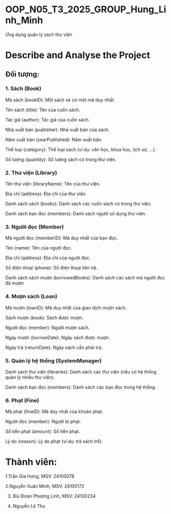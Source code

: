 # OOP_N05_T3_2025_GROUP_Hung_Linh_Minh
Ứng dụng quản lý sách thư viện
# Describe and Analyse the Project
## Đối tượng:
### 1. Sách (Book)

Mã sách (bookID): Mỗi sách sẽ có một mã duy nhất.

Tên sách (title): Tên của cuốn sách.

Tác giả (author): Tác giả của cuốn sách.

Nhà xuất bản (publisher): Nhà xuất bản của sách.

Năm xuất bản (yearPublished): Năm xuất bản.

Thể loại (category): Thể loại sách (ví dụ: văn học, khoa học, lịch sử, ...).

Số lượng (quantity): Số lượng sách có trong thư viện.

### 2. Thư viện (Library)

Tên thư viện (libraryName): Tên của thư viện.

Địa chỉ (address): Địa chỉ của thư viện.

Danh sách sách (books): Danh sách các cuốn sách có trong thư viện.

Danh sách bạn đọc (members): Danh sách người sử dụng thư viện.

### 3. Người đọc (Member)

Mã người đọc (memberID): Mã duy nhất của bạn đọc.

Tên (name): Tên của người đọc.

Địa chỉ (address): Địa chỉ của người đọc.

Số điện thoại (phone): Số điện thoại liên hệ.

Danh sách sách mượn (borrowedBooks): Danh sách các sách mà người đọc đã mượn

### 4. Mượn sách (Loan)

Mã mượn (loanID): Mã duy nhất của giao dịch mượn sách.

Sách mượn (book): Sách được mượn.

Người đọc (member): Người mượn sách.

Ngày mượn (borrowDate): Ngày sách được mượn.

Ngày trả (returnDate): Ngày sách cần phải trả.

### 5. Quản lý hệ thống (SystemManager)

Danh sách thư viện (libraries): Danh sách các thư viện (nếu có hệ thống quản lý nhiều thư viện).

Danh sách bạn đọc (members): Danh sách các bạn đọc trong hệ thống.

### 6. Phạt (Fine)

Mã phạt (fineID): Mã duy nhất của khoản phạt.

Người đọc (member): Người bị phạt.

Số tiền phạt (amount): Số tiền phạt.

Lý do (reason): Lý do phạt (ví dụ: trả sách trễ).
# Thành viên:
1.Trần Gia Hưng, MSV: 24100078

2.Nguyễn Xuân Minh, MSV: 24100172

3. Bùi Đoàn Phương Linh, MSV: 24100234

4. Nguyễn Lệ Thu
